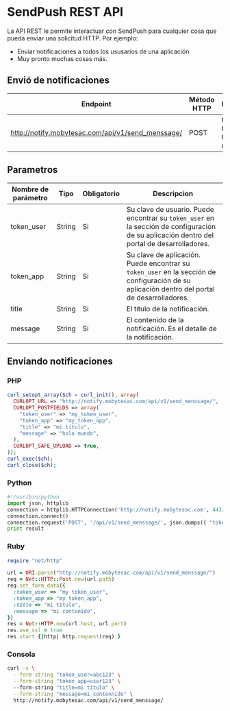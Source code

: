 # SendPush REST API
La API REST le permite interactuar con SendPush para cualquier cosa que pueda enviar una solicitud HTTP.
Por ejemplo:

* Enviar notificaciones a todos los ususarios de una aplicación
* Muy pronto muchas cosas más.

## Envió de notificaciones

Endpoint | Método HTTP | Parametros
------------ | ------------- | ------------
http://notify.mobytesac.com/api/v1/send_menssage/ | POST | token_user, token_app, title, message

## Parametros

Nombre de parámetro | Tipo | Obligatorio | Descripcion
------------ | ------------- | ------------ | ----------
token_user | String | Si | Su clave de usuario. Puede encontrar su ``token_user`` en la sección de configuración de su aplicación                             dentro del portal de desarrolladores.
token_app | String | Si | Su clave de aplicación. Puede encontrar su ``token_user`` en la sección de configuración de su     aplicación dentro del portal de desarrolladores.
title | String | Si | El título de la notificación.
message | String | Si | El contenido de la notificación. Es el detalle de la notificación.

## Enviando notificaciones

### PHP
```php
curl_setopt_array($ch = curl_init(), array(
  CURLOPT_URL => "http://notify.mobytesac.com/api/v1/send_menssage/",
  CURLOPT_POSTFIELDS => array(
    "token_user" => "my_token_user",
    "token_app" => "my_token_app",
    "title" => "mi título",
    "message" => "hola mundo",
  ),
  CURLOPT_SAFE_UPLOAD => true,
));
curl_exec($ch);
curl_close($ch);
```

### Python
```py
#!/usr/bin/python 
import json, httplib 
connection = httplib.HTTPConnection('http://notify.mobytesac.com', 443) 
connection.connect() 
connection.request('POST', '/api/v1/send_menssage/', json.dumps({ "token_user": "my_token_user", "token_app": "my_token_app", "title": "mi título", "message": "mi contenido"}), { "Content-Type": "application/json" } ) result = json.loads(connection.getresponse().read())
print result
```

### Ruby

```ruby
require "net/http"

url = URI.parse("http://notify.mobytesac.com/api/v1/send_menssage/")
req = Net::HTTP::Post.new(url.path)
req.set_form_data({
  :token_user => "my token_user",
  :token_app => "my token_app",
  :title => "mi título",
  :message => "mi contenido",
})
res = Net::HTTP.new(url.host, url.port)
res.use_ssl = true
res.start {|http| http.request(req) }
```

### Consola
```sh
curl -s \
  --form-string "token_user=abc123" \
  --form-string "token_app=user123" \
  --form-string "title=mi título" \
  --form-string "message=mi contennido" \
  http://notify.mobytesac.com/api/v1/send_menssage/
```
